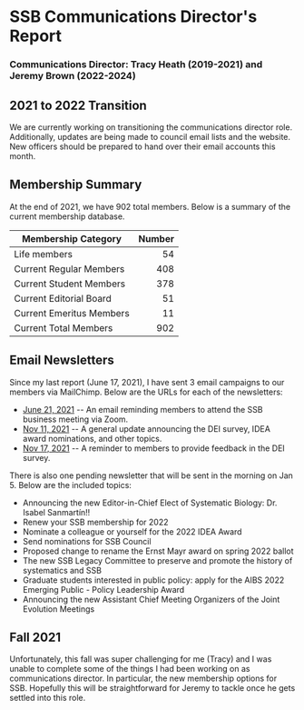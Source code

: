 # SSB Communications Director's Report

### Communications Director: Tracy Heath (2019-2021) and Jeremy Brown (2022-2024)

## 2021 to 2022 Transition

We are currently working on transitioning the communications director role. Additionally, updates are being made to council email lists and the website. New officers should be prepared to hand over their email accounts this month.

## Membership Summary

At the end of 2021, we have 902 total members.  Below is a summary of the current membership database.

**Membership Category**|**Number**
-----|-----:
Life members|54
Current Regular Members|408
Current Student Members|378
Current Editorial Board|51
Current Emeritus Members|11
Current Total Members|902


## Email Newsletters

Since my last report (June 17, 2021), I have sent 3 email campaigns to our members via MailChimp. Below are the URLs for each of the newsletters:

- [June 21, 2021](https://mailchi.mp/df50c218c115/ssb-business-meeting2021) -- An email reminding members to attend the SSB business meeting via Zoom. 
- [Nov 11, 2021](https://mailchi.mp/fcb2c5ca6f76/ssb-update-nov2021) -- A general update announcing the DEI survey, IDEA award nominations, and other topics. 
- [Nov 17, 2021](https://mailchi.mp/290ee7a0cd15/ssb-dei-survey-reminder) -- A reminder to members to provide feedback in the DEI survey.

There is also one pending newsletter that will be sent in the morning on Jan 5. Below are the included topics:

- Announcing the new Editor-in-Chief Elect of Systematic Biology: Dr. Isabel Sanmartín!!
- Renew your SSB membership for 2022
- Nominate a colleague or yourself for the 2022 IDEA Award
- Send nominations for SSB Council
- Proposed change to rename the Ernst Mayr award on spring 2022 ballot
- The new SSB Legacy Committee to preserve and promote the history of systematics and SSB
- Graduate students interested in public policy: apply for the AIBS 2022 Emerging Public - Policy Leadership Award
- Announcing the new Assistant Chief Meeting Organizers of the Joint Evolution Meetings

## Fall 2021

Unfortunately, this fall was super challenging for me (Tracy) and I was unable to complete some of the things I had been working on as communications director. In particular, the new membership options for SSB. Hopefully this will be straightforward for Jeremy to tackle once he gets settled into this role. 